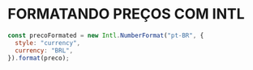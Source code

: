 # FORMATANDO PREÇOS COM INTL

```js
const precoFormated = new Intl.NumberFormat("pt-BR", {
  style: "currency",
  currency: "BRL",
}).format(preco);
```
